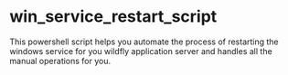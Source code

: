 # win_service_restart_script
This powershell script helps you automate the process of restarting the windows service for you wildfly application server and handles all the manual operations for you.
